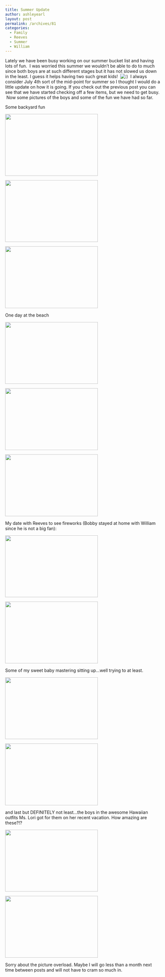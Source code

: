 ```yaml
---
title: Summer Update
author: ashleyearl
layout: post
permalink: /archives/81
categories:
  - Family
  - Reeves
  - Summer
  - William
---
```

Lately we have been busy working on our summer bucket list and having lots of fun.  I was worried this summer we wouldn&#8217;t be able to do to much since both boys are at such different stages but it has not slowed us down in the least. I guess it helps having two such great kids!  <img src="http://bobbyearl.com/ashley/wp-includes/images/smilies/icon_smile.gif" alt=":)" class="wp-smiley" />  I always consider July 4th sort of the mid-point for summer so I thought I would do a little update on how it is going. If you check out the previous post you can see that we have started checking off a few items, but we need to get busy.  Now some pictures of the boys and some of the fun we have had so far.

Some backyard fun

[<img class="aligncenter size-medium wp-image-83" title="DSC_0114" src="http://bobbyearl.com/ashley/wp-content/uploads/2011/07/DSC_0114-300x200.jpg" alt="" width="300" height="200" />][1]

[<img class="aligncenter size-medium wp-image-130" title="DSC_0319" src="http://bobbyearl.com/ashley/wp-content/uploads/2011/07/DSC_0319-300x200.jpg" alt="" width="300" height="200" />][2]

[<img class="size-medium wp-image-125 aligncenter" title="DSC_0296" src="http://bobbyearl.com/ashley/wp-content/uploads/2011/07/DSC_0296-300x200.jpg" alt="" width="300" height="200" />][3]

One day at the beach

[<img class="size-medium wp-image-114 aligncenter" title="DSC_0231" src="http://bobbyearl.com/ashley/wp-content/uploads/2011/07/DSC_0231-300x200.jpg" alt="" width="300" height="200" />][4]

[<img class="aligncenter size-medium wp-image-112" title="DSC_0229" src="http://bobbyearl.com/ashley/wp-content/uploads/2011/07/DSC_0229-300x200.jpg" alt="" width="300" height="200" />][5]

[<img class="aligncenter size-medium wp-image-117" title="DSC_0245" src="http://bobbyearl.com/ashley/wp-content/uploads/2011/07/DSC_0245-300x200.jpg" alt="" width="300" height="200" />][6]

My date with Reeves to see fireworks (Bobby stayed at home with William since he is not a big fan):

[<img class="aligncenter size-medium wp-image-90" title="DSC_0414" src="http://bobbyearl.com/ashley/wp-content/uploads/2011/07/DSC_0414-300x200.jpg" alt="" width="300" height="200" />][7]

[<img class="aligncenter size-medium wp-image-86" title="DSC_0410" src="http://bobbyearl.com/ashley/wp-content/uploads/2011/07/DSC_0410-300x200.jpg" alt="" width="300" height="200" />][8]

Some of my sweet baby mastering sitting up&#8230;well trying to at least.

[<img class="aligncenter size-medium wp-image-99" title="DSC_0188" src="http://bobbyearl.com/ashley/wp-content/uploads/2011/07/DSC_0188-300x200.jpg" alt="" width="300" height="200" />][9]

[<img class="aligncenter size-medium wp-image-109" title="DSC_0199" src="http://bobbyearl.com/ashley/wp-content/uploads/2011/07/DSC_0199-300x200.jpg" alt="" width="300" height="200" />][10]

and last but DEFINITELY not least&#8230;the boys in the awesome Hawaiian outfits Ms. Lori got for them on her recent vacation. How amazing are these?!?

[<img class="aligncenter size-medium wp-image-98" title="DSC_0160" src="http://bobbyearl.com/ashley/wp-content/uploads/2011/07/DSC_0160-300x200.jpg" alt="" width="300" height="200" />][11]

[<img class="aligncenter size-medium wp-image-91" title="DSC_0155" src="http://bobbyearl.com/ashley/wp-content/uploads/2011/07/DSC_0155-300x200.jpg" alt="" width="300" height="200" />][12]

Sorry about the picture overload. Maybe I will go less than a month next time between posts and will not have to cram so much in.

 [1]: http://bobbyearl.com/ashley/wp-content/uploads/2011/07/DSC_0114.jpg
 [2]: http://bobbyearl.com/ashley/wp-content/uploads/2011/07/DSC_0319.jpg
 [3]: http://bobbyearl.com/ashley/wp-content/uploads/2011/07/DSC_0296.jpg
 [4]: http://bobbyearl.com/ashley/wp-content/uploads/2011/07/DSC_0231.jpg
 [5]: http://bobbyearl.com/ashley/wp-content/uploads/2011/07/DSC_0229.jpg
 [6]: http://bobbyearl.com/ashley/wp-content/uploads/2011/07/DSC_0245.jpg
 [7]: http://bobbyearl.com/ashley/wp-content/uploads/2011/07/DSC_0414.jpg
 [8]: http://bobbyearl.com/ashley/wp-content/uploads/2011/07/DSC_0410.jpg
 [9]: http://bobbyearl.com/ashley/wp-content/uploads/2011/07/DSC_0188.jpg
 [10]: http://bobbyearl.com/ashley/wp-content/uploads/2011/07/DSC_0199.jpg
 [11]: http://bobbyearl.com/ashley/wp-content/uploads/2011/07/DSC_0160.jpg
 [12]: http://bobbyearl.com/ashley/wp-content/uploads/2011/07/DSC_0155.jpg